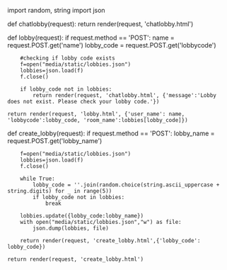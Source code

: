
import random, string
import json


def chatlobby(request):
    return render(request, 'chatlobby.html')


def lobby(request):
    if request.method == 'POST':
        name = request.POST.get('name')
        lobby_code = request.POST.get('lobbycode')

        #checking if lobby code exists
        f=open("media/static/lobbies.json")
        lobbies=json.load(f)
        f.close()

        if lobby_code not in lobbies:
            return render(request, 'chatlobby.html', {'message':'Lobby does not exist. Please check your lobby code.'})

    return render(request, 'lobby.html', {'user_name': name, 'lobbycode':lobby_code, 'room_name':lobbies[lobby_code]})


def create_lobby(request):
    if request.method == 'POST':
        lobby_name = request.POST.get('lobby_name')
        
        f=open("media/static/lobbies.json")
        lobbies=json.load(f)
        f.close()

        while True:
            lobby_code = ''.join(random.choice(string.ascii_uppercase + string.digits) for _ in range(5))
            if lobby_code not in lobbies:
                break
        
        lobbies.update({lobby_code:lobby_name})
        with open("media/static/lobbies.json","w") as file:
            json.dump(lobbies, file)
        
        return render(request, 'create_lobby.html',{'lobby_code': lobby_code})
    
    return render(request, 'create_lobby.html')
